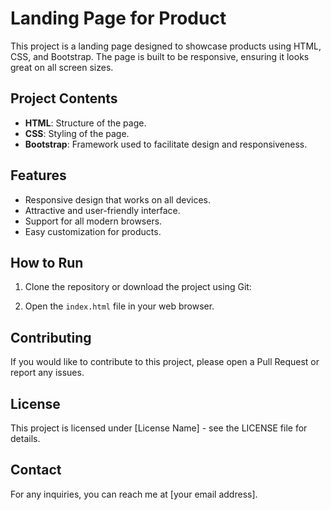 # Landing Page for Product

This project is a landing page designed to showcase products using HTML, CSS, and Bootstrap. The page is built to be responsive, ensuring it looks great on all screen sizes.

## Project Contents

- **HTML**: Structure of the page.
- **CSS**: Styling of the page.
- **Bootstrap**: Framework used to facilitate design and responsiveness.

## Features

- Responsive design that works on all devices.
- Attractive and user-friendly interface.
- Support for all modern browsers.
- Easy customization for products.

## How to Run

1. Clone the repository or download the project using Git:
   
2. Open the `index.html` file in your web browser.

## Contributing

If you would like to contribute to this project, please open a Pull Request or report any issues.

## License

This project is licensed under [License Name] - see the LICENSE file for details.

## Contact

For any inquiries, you can reach me at [your email address].
